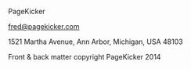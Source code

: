 PageKicker

fred@pagekicker.com

1521 Martha Avenue, Ann Arbor, Michigan, USA 48103

Front & back matter copyright PageKicker 2014

